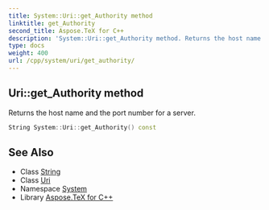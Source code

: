 ```yaml
---
title: System::Uri::get_Authority method
linktitle: get_Authority
second_title: Aspose.TeX for C++
description: 'System::Uri::get_Authority method. Returns the host name and the port number for a server in C++.'
type: docs
weight: 400
url: /cpp/system/uri/get_authority/
---
```

## Uri::get_Authority method


Returns the host name and the port number for a server.

```cpp
String System::Uri::get_Authority() const
```

## See Also

* Class [String](../../string/)
* Class [Uri](../)
* Namespace [System](../../)
* Library [Aspose.TeX for C++](../../../)
